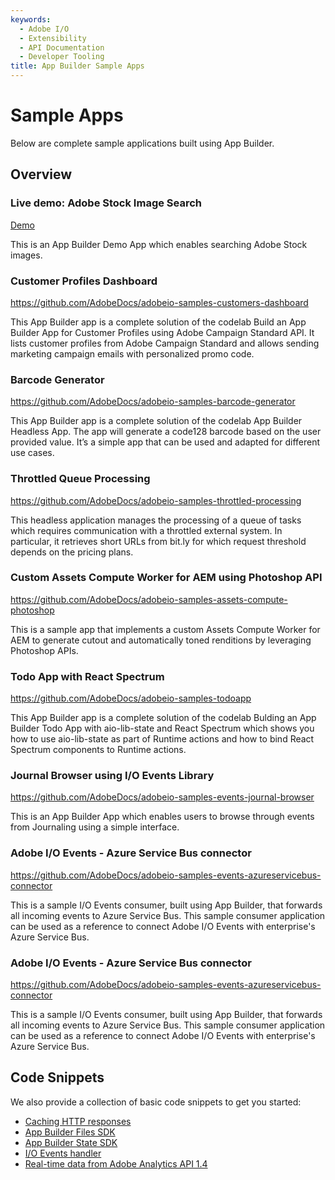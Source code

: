 ```yaml
---
keywords:
  - Adobe I/O
  - Extensibility
  - API Documentation
  - Developer Tooling
title: App Builder Sample Apps  
---
```


# Sample Apps

Below are complete sample applications built using App Builder.

## Overview

<DiscoverBlock slots="heading, link, text" width="100%" />

### Live demo: Adobe Stock Image Search

[Demo](./demo.md)

This is an App Builder Demo App which enables searching Adobe Stock images.

<DiscoverBlock slots="heading, link, text" width="100%" />

### Customer Profiles Dashboard

<https://github.com/AdobeDocs/adobeio-samples-customers-dashboard>

This App Builder app is a complete solution of the codelab Build an App Builder App for Customer Profiles using Adobe Campaign Standard API. It lists customer profiles from Adobe Campaign Standard and allows sending marketing campaign emails with personalized promo code.
 

<DiscoverBlock slots="heading, link, text" width="100%" />

### Barcode Generator

<https://github.com/AdobeDocs/adobeio-samples-barcode-generator>

This App Builder app is a complete solution of the codelab App Builder Headless App. The app will generate a code128 barcode based on the user provided value. It’s a simple app that can be used and adapted for different use cases.


<DiscoverBlock slots="heading, link, text" width="100%" />

### Throttled Queue Processing

<https://github.com/AdobeDocs/adobeio-samples-throttled-processing>

This headless application manages the processing of a queue of tasks which requires communication with a throttled external system. In particular, it retrieves short URLs from bit.ly for which request threshold depends on the pricing plans.


<DiscoverBlock slots="heading, link, text" width="100%" />

### Custom Assets Compute Worker for AEM using Photoshop API 

<https://github.com/AdobeDocs/adobeio-samples-assets-compute-photoshop>

This is a sample app that implements a custom Assets Compute Worker for AEM to generate cutout and automatically toned renditions by leveraging Photoshop APIs.


<DiscoverBlock slots="heading, link, text" width="100%" />

### Todo App with React Spectrum

<https://github.com/AdobeDocs/adobeio-samples-todoapp>
 
This App Builder app is a complete solution of the codelab Bulding an App Builder Todo App with aio-lib-state and React Spectrum which shows you how to use aio-lib-state as part of Runtime actions and how to bind React Spectrum components to Runtime actions.


<DiscoverBlock slots="heading, link, text" width="100%" />

### Journal Browser using I/O Events Library


<https://github.com/AdobeDocs/adobeio-samples-events-journal-browser>

This is an App Builder App which enables users to browse through events from Journaling using a simple interface.

### Adobe I/O Events - Azure Service Bus connector

<https://github.com/AdobeDocs/adobeio-samples-events-azureservicebus-connector> 

This is a sample I/O Events consumer, built using App Builder, that forwards all incoming events to Azure Service Bus. This sample consumer application can be used as a reference to connect Adobe I/O Events with enterprise's Azure Service Bus.

<DiscoverBlock slots="heading, link, text" width="100%" />

### Adobe I/O Events - Azure Service Bus connector

<https://github.com/AdobeDocs/adobeio-samples-events-azureservicebus-connector>

This is a sample I/O Events consumer, built using App Builder, that forwards all incoming events to Azure Service Bus. This sample consumer application can be used as a reference to connect Adobe I/O Events with enterprise's Azure Service Bus.

## Code Snippets

We also provide a collection of basic code snippets to get you started: 

* [Caching HTTP responses](code-snippets/index.md)
* [App Builder Files SDK](code-snippets/files.md)
* [App Builder State SDK](code-snippets/state.md)
* [I/O Events handler](code-snippets/events.md)
* [Real-time data from Adobe Analytics API 1.4](code-snippets/analytics.md)
